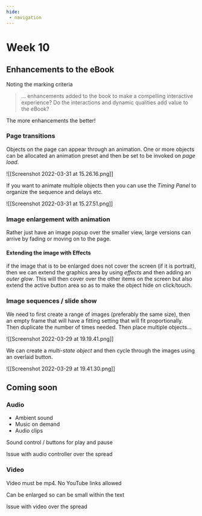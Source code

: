 ```yaml
---
hide:
 - navigation
---
```


# Week 10

## Enhancements to the eBook

Noting the marking criteria

> … enhancements added to the book to make a compelling interactive experience? Do the interactions and dynamic qualities add value to the eBook?

The more enhancements the better!

### Page transitions
Objects on the page can appear through an animation. One or more objects can be allocated an animation preset and then be set to be invoked on _page load_.

![[Screenshot 2022-03-31 at 15.26.16.png]]

If you want to animate multiple objects then you can use the _Timing Panel_ to organize the sequence and delays etc.

![[Screenshot 2022-03-31 at 15.27.51.png]]

### Image enlargement with animation
Rather just have an image popup over the smaller view, large versions can arrive by fading or moving on to the page.

#### Extending the image with Effects

if the image that is to be enlarged does not cover the screen (if it is portrait), then we can extend the graphics area by using _effects_ and then adding an _outer glow_. This will then cover over the other items on the screen but also extend the active button area so as to make the object hide on click/touch.

### Image sequences / slide show
We need to first create a range of images (preferably the same size), then an empty frame that will have a fitting setting that will fit proportionally. Then  duplicate the number of times needed. Then place multiple objects...

![[Screenshot 2022-03-29 at 19.19.41.png]]

We can create a _multi-state object_ and then cycle through the images using an overlaid button.

![[Screenshot 2022-03-29 at 19.41.30.png]]

## Coming soon
### Audio

- Ambient sound
- Music on demand
- Audio clips

Sound control / buttons for play and pause

Issue with audio controller over the spread

### Video
Video must be mp4. No YouTube links allowed

Can be enlarged so can be small within the text

Issue with video over the spread

